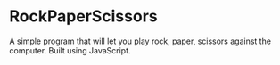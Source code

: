 # RockPaperScissors
A simple program that will let you play rock, paper, scissors against the computer. Built using JavaScript.
